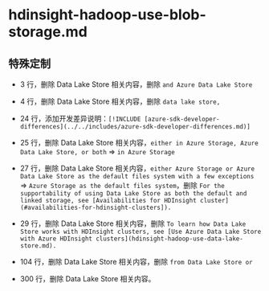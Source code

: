 # hdinsight-hadoop-use-blob-storage.md

## 特殊定制

* 3 行，删除 Data Lake Store 相关内容，删除 `and Azure Data Lake Store`

* 4 行，删除 Data Lake Store 相关内容，删除 `data lake store,`

* 24 行，添加开发差异说明：`[!INCLUDE [azure-sdk-developer-differences](../../includes/azure-sdk-developer-differences.md)]`

* 25 行，删除 Data Lake Store 相关内容，`either in Azure Storage, Azure Data Lake Store, or both` => `in Azure Storage`

* 27 行，删除 Data Lake Store 相关内容，`either Azure Storage or Azure Data Lake Store as the default files system with a few exceptions` => `Azure Storage as the default files system`，删除 `For the supportability of using Data Lake Store as both the default and linked storage, see [Availabilities for HDInsight cluster](#availabilities-for-hdinsight-clusters]).`

* 29 行，删除 Data Lake Store 相关内容，删除 `To learn how Data Lake Store works with HDInsight clusters, see [Use Azure Data Lake Store with Azure HDInsight clusters](hdinsight-hadoop-use-data-lake-store.md).`

* 104 行，删除 Data Lake Store 相关内容，删除 `from Data Lake Store or`

* 300 行，删除 Data Lake Store 相关内容。